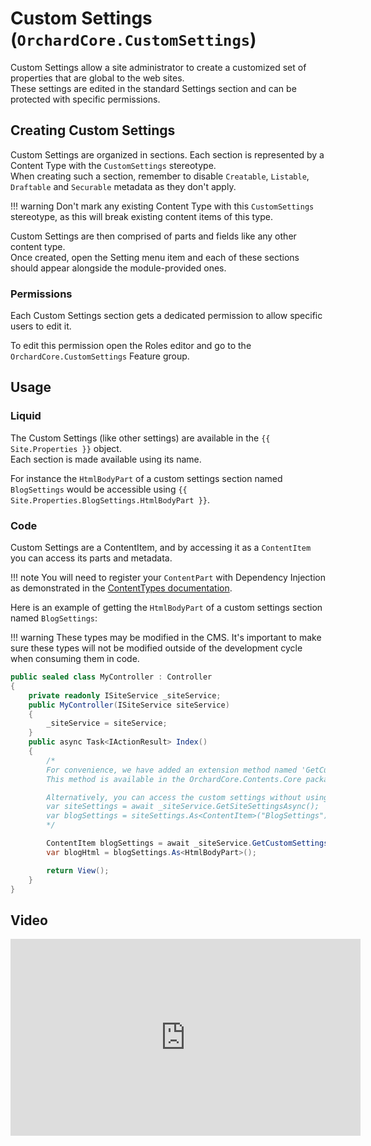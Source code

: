 # Custom Settings (`OrchardCore.CustomSettings`)

Custom Settings allow a site administrator to create a customized set of properties that are global to the web sites.  
These settings are edited in the standard Settings section and can be protected with specific permissions.

## Creating Custom Settings

Custom Settings are organized in sections. Each section is represented by a Content Type with the `CustomSettings` stereotype.  
When creating such a section, remember to disable `Creatable`, `Listable`, `Draftable` and `Securable` metadata as they don't apply.

!!! warning
    Don't mark any existing Content Type with this `CustomSettings` stereotype, as this will break existing content items of this type.

Custom Settings are then comprised of parts and fields like any other content type.  
Once created, open the Setting menu item and each of these sections should appear alongside the module-provided ones.

### Permissions

Each Custom Settings section gets a dedicated permission to allow specific users to edit it.

To edit this permission open the Roles editor and go to the `OrchardCore.CustomSettings` Feature group.

## Usage

### Liquid

The Custom Settings (like other settings) are available in the `{{ Site.Properties }}` object.  
Each section is made available using its name.

For instance the `HtmlBodyPart` of a custom settings section named `BlogSettings` would be accessible using `{{ Site.Properties.BlogSettings.HtmlBodyPart }}`.

### Code

Custom Settings are a ContentItem, and by accessing it as a `ContentItem` you can access its parts and metadata.

!!! note
    You will need to register your `ContentPart` with Dependency Injection as demonstrated in the [ContentTypes documentation](../ContentTypes/README.md).

Here is an example of getting the `HtmlBodyPart` of a custom settings section named `BlogSettings`:

!!! warning
    These types may be modified in the CMS. It's important to make sure these types will not be modified outside of the development cycle when consuming them in code.

```csharp
public sealed class MyController : Controller
{
    private readonly ISiteService _siteService;
    public MyController(ISiteService siteService)
    {
        _siteService = siteService;
    }
    public async Task<IActionResult> Index()
    {
        /*
        For convenience, we have added an extension method named 'GetCustomSettingsAsync' to easily access the custom settings.
        This method is available in the OrchardCore.Contents.Core package.

        Alternatively, you can access the custom settings without using the 'GetCustomSettingsAsync' extension method as follow:
        var siteSettings = await _siteService.GetSiteSettingsAsync();
        var blogSettings = siteSettings.As<ContentItem>("BlogSettings");
        */

        ContentItem blogSettings = await _siteService.GetCustomSettingsAsync("BlogSettings");
        var blogHtml = blogSettings.As<HtmlBodyPart>();

        return View();
    }
}
```

## Video

<iframe width="560" height="315" src="https://www.youtube-nocookie.com/embed/RuDsBx4wdT0" frameborder="0" allow="accelerometer; autoplay; encrypted-media; gyroscope; picture-in-picture" allowfullscreen></iframe>
